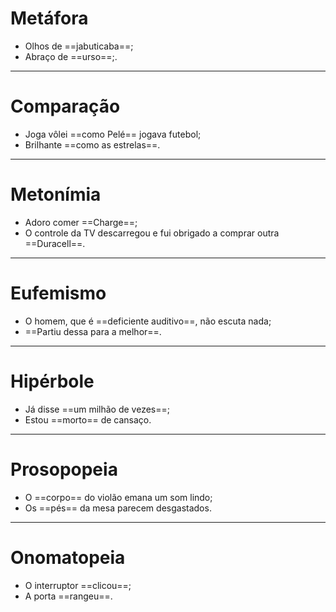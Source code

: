 # Metáfora
- Olhos de ==jabuticaba==;
- Abraço de ==urso==;.

---

# Comparação
- Joga vôlei ==como Pelé== jogava futebol;
- Brilhante ==como as estrelas==.

---

# Metonímia
- Adoro comer ==Charge==;
- O controle da TV descarregou e fui obrigado a comprar outra ==Duracell==.

---

# Eufemismo
- O homem, que é ==deficiente auditivo==, não escuta nada;
- ==Partiu dessa para a melhor==.

---

# Hipérbole
- Já disse ==um milhão de vezes==;
- Estou ==morto== de cansaço.

---

# Prosopopeia
- O ==corpo== do violão emana um som lindo;
- Os ==pés== da mesa parecem desgastados.

---

# Onomatopeia
- O interruptor ==clicou==;
- A porta ==rangeu==.
